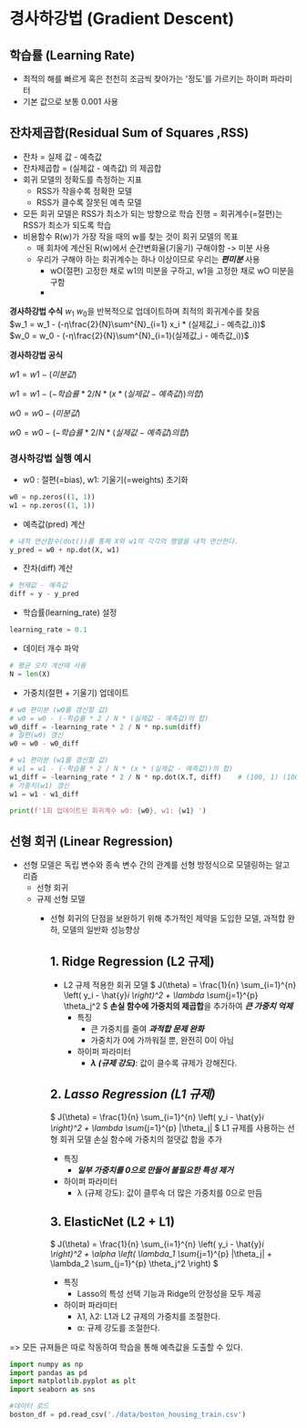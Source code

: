 # 경사하강법 (Gradient Descent)
## 학습률 (Learning Rate)
- 최적의 해를 빠르게 혹은 천천히 조금씩 찾아가는 '정도'를 가르키는 하이퍼 파라미터
- 기본 값으로 보통 0.001 사용

## 잔차제곱합(Residual Sum of Squares ,RSS)
- 잔차 = 실제 값 - 예측값
- 잔차제곱합 = (실제값 - 예측값) 의 제곱합
- 회귀 모델의 정확도를 측정하는 지표
  - RSS가 작을수록 정확한 모델
  - RSS가 클수록 잘못된 예측 모델
- 모든 회귀 모델은 RSS가 최소가 되는 방향으로 학습 진행 = 회귀계수(=절편)는 RSS가 최소가 되도록 학습
- 비용함수 R(w)가 가장 작을 때의 w를 찾는 것이 회귀 모델의 목표
  - 매 회차에 계산된 R(w)에서 순간변화율(기울기) 구해야함 -> 미분 사용
  - 우리가 구해야 하는 회귀계수는 하나 이상이므로 우리는 ***편미분*** 사용
    - wO(절편) 고정한 채로 w1의 미분을 구하고, w1을 고정한 채로 wO 미분을 구함
    - 
**경사하강법 수식**
$w_1$ $w_0$을 반복적으로 업데이트하며 최적의 회귀계수를 찾음
<br/>
$w_1 = w_1 - (-η\frac{2}{N}\sum^{N}_{i=1} x_i * (실제값_i - 예측값_i))$
<br/>
$w_0 = w_0 - (-η\frac{2}{N}\sum^{N}_{i=1}(실제값_i - 예측값_i))$

**경사하강법 공식**

$w1 = w1 - (미분값)$

$w1 = w1 - (-학습률 * 2 / N * (x * (실제값 - 예측값))의 합)$

$w0 = w0 - (미분값)$

$w0 = w0 - (-학습률 * 2 / N * (실제값 - 예측값)의 합)$

### 경사하강법 실행 예시
- w0 : 절편(=bias), w1: 기울기(=weights) 초기화
```python
w0 = np.zeros((1, 1))
w1 = np.zeros((1, 1))
```
- 예측값(pred) 계산
```python
# 내적 연산함수(dot())를 통해 X와 w1의 각각의 행열을 내적 연산한다.
y_pred = w0 + np.dot(X, w1)
```
- 잔차(diff) 계산
```python
# 현재값 - 예측값
diff = y - y_pred
```
- 학습률(learning_rate) 설정
```python
learning_rate = 0.1
```
- 데이터 개수 파악
```python
# 평균 오차 계산때 사용
N = len(X)
```
- 가중치(절편 + 기울기) 업데이트
```python
# w0 편미분 (w0를 갱신할 값)
# w0 = w0 - (-학습률 * 2 / N * (실제값 - 예측값)의 합)
w0_diff = -learning_rate * 2 / N * np.sum(diff)
# 절편(w0) 갱신
w0 = w0 - w0_diff

# w1 편미분 (w1를 갱신할 값)
# w1 = w1 - (-학습률 * 2 / N * (x * (실제값 - 예측값))의 합)
w1_diff = -learning_rate * 2 / N * np.dot(X.T, diff)    # (100, 1) (100, 1)
# 가중치(w1) 갱신
w1 = w1 - w1_diff

print(f'1회 업데이트된 회귀계수 w0: {w0}, w1: {w1} ')
```

## 선형 회귀 (Linear Regression)
- 선형 모델은 독립 변수와 종속 변수 간의 관계를 선형 방정식으로 모델링하는 알고리즘
  - 선형 회귀
  - 규제 선형 모델
    - 선형 회귀의 단점을 보완하기 위해 추가적인 제약을 도입한 모델, 과적합 완하, 모델의 일반화 성능향상
      ## 1. ****Ridge Regression (L2 규제)****
      - L2 규제 적용한 회귀 모델
      $
      J(\theta) = \frac{1}{n} \sum_{i=1}^{n} \left( y_i - \hat{y}_i \right)^2 + \lambda \sum_{j=1}^{p} \theta_j^2
      $
        **손실 함수에 가중치의 제곱합**을 추가하여 ***큰 가중치 억제***
        - 특징 
          - 큰 가중치를 줄여 ***과적합 문제 완화***
          - 가중치가 0에 가까워질 뿐, 완전히 0이 아님
        - 하이퍼 파라미터
          - ***λ (규제 강도)***: 값이 클수록 규제가 강해진다.


      ## 2. ***Lasso Regression (L1 규제)***
      $
      J(\theta) = \frac{1}{n} \sum_{i=1}^{n} \left( y_i - \hat{y}_i \right)^2 + \lambda \sum_{j=1}^{p} |\theta_j|
      $
      L1 규제를 사용하는 선형 회귀 모델
      손실 함수에 가중치의 절댓값 합을 추가
      - 특징
        - ***일부 가중치를 0으로 만들어 불필요한 특성 제거***
      - 하이퍼 파라미터
        - λ (규제 강도): 값이 클루속 더 많은 가중치를 0으로 만듬
      ## 3. ElasticNet (L2 + L1)
      $
      J(\theta) = \frac{1}{n} \sum_{i=1}^{n} \left( y_i - \hat{y}_i \right)^2 + \alpha \left( \lambda_1 \sum_{j=1}^{p} |\theta_j| + \lambda_2 \sum_{j=1}^{p} \theta_j^2 \right)
      $
      - 특징
        - Lasso의 특성 선택 기능과 Ridge의 안정성을 모두 제공
      - 하이퍼 파라미터
        - λ1, λ2: L1과 L2 규제의 가중치를 조절한다.
        - α: 규제 강도를 조절한다.

=> 모든 규져들은 따로 작동하여 학습을 통해 예측값을 도출할 수 있다.
```python
import numpy as np
import pandas as pd
import matplotlib.pyplot as plt
import seaborn as sns
```

```python
#데이터 로드
boston_df = pd.read_csv('./data/boston_housing_train.csv')


```